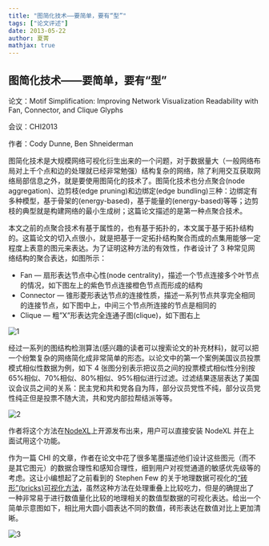 ```yaml
---
title: "图简化技术——要简单，要有“型”"
tags: ["论文评述"]
date: 2013-05-22
author: 夏菁
mathjax: true
---
```


## 图简化技术——要简单，要有“型”

论文：Motif Simplification: Improving Network Visualization Readability with Fan, Connector, and Clique Glyphs

会议：CHI2013

作者：Cody Dunne, Ben Shneiderman

图简化技术是大规模网络可视化衍生出来的一个问题，对于数据量大（一般网络布局对上千个点和边的处理就已经非常勉强）结构复杂的网络，除了利用交互获取网络局部信息之外，就是要使用图简化的技术了。图简化技术也分点聚合(node aggregation)、边剪枝(edge pruning)和边绑定(edge bundling)三种：边绑定有多种模型，基于骨架的(energy-based)，基于能量的(energy-based)等等；边剪枝的典型就是构建网络的最小生成树；这篇论文描述的是第一种点聚合技术。

本文之前的点聚合技术有基于属性的，也有基于拓扑的，本文属于基于拓扑结构的。这篇论文的切入点很小，就是把基于一定拓扑结构聚合而成的点集用能够一定程度上表意的图元来表达。为了证明这种方法的有效性，作者设计了 3 种常见网络结构的聚合表达，如图所示：

- Fan — 扇形表达节点中心性(node centrality)，描述一个节点连接多个叶节点的情况，如下图左上的紫色节点连接橙色节点而形成的结构
- Connector — 锥形菱形表达节点的连接性质，描述一系列节点共享完全相同的连接节点，如下图中上，中间三个节点所连接的节点是相同的
- Clique — 粗”X”形表达完全连通子图(clique)，如下图右上

![1](http://www.cad.zju.edu.cn/home/vagblog/wp-content/uploads/2013/05/1.png)

经过一系列的图结构检测算法(感兴趣的读者可以搜索论文的补充材料)，就可以把一个纷繁复杂的网络简化成非常简单的形态。以论文中的第一个案例美国议员投票模式相似性数据为例，如下 4 张图分别表示把议员之间的投票模式相似性分别按 65%相似、70%相似、80%相似、95%相似进行过滤。过滤结果逐层表达了美国议会议员之间的关系：民主党和共和党各自为阵，部分议员党性不纯，部分议员党性纯正但是投票不随大流，共和党内部拉帮结派等等。

![2](http://www.cad.zju.edu.cn/home/vagblog/wp-content/uploads/2013/05/2.png)

作者将这个方法在[NodeXL](http://nodexl.codeplex.com/)上开源发布出来，用户可以直接安装 NodeXL 并在上面试用这个功能。

作为一篇 CHI 的文章，作者在论文中花了很多笔墨描述他们设计这些图元（而不是其它图元）的数据合理性和感知合理性，细到用户对视觉通道的敏感优先级等的考虑。这让小编想起了之前看到的 Stephen Few 的关于地理数据可视化的[“砖形”(bricks)可视化方法](http://www.perceptualedge.com/articles/visual_business_intelligence/building_insight_with_bricks.pdf)，虽然这种方法在处理重叠上比较吃力，但是的确提出了一种非常易于进行数值量化比较的地理相关的数值型数据的可视化表达。给出一个简单示意图如下，相比用大圆小圆表达不同的数值，砖形表达在数值对比上更加清晰。

![3](http://www.perceptualedge.com/blog/wp-content/uploads/2013/04/example-of-bricks.png)
